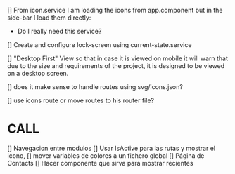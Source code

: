 
[] From icon.service I am loading the icons from app.component but in the side-bar I load them directly:
  - Do I really need this service?

[] Create and configure lock-screen using current-state.service


[] "Desktop First" View so that in case it is viewed on mobile it will warn that due to the size and requirements of the project, it is designed to be viewed on a desktop screen.


[] does it make sense to handle routes using svg/icons.json?


[] use icons route or move routes to his router file?


# CALL 
[] Navegacion entre modulos 
[] Usar IsActive para las rutas y mostrar el icono,
[] mover variables de colores a un fichero global
[] Página de Contacts
[] Hacer componente que sirva para mostrar recientes
